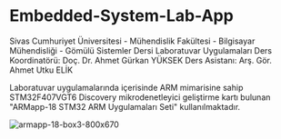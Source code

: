 # Embedded-System-Lab-App
Sivas Cumhuriyet Üniversitesi - Mühendislik Fakültesi - Bilgisayar Mühendisliği - Gömülü Sistemler Dersi Laboratuvar Uygulamaları
Ders Koordinatörü: Doç. Dr. Ahmet Gürkan YÜKSEK
Ders Asistanı: Arş. Gör. Ahmet Utku ELİK

Laboratuvar uygulamalarında içerisinde ARM mimarisine sahip STM32F407VGT6 Discovery mikrodenetleyici geliştirme kartı bulunan "ARMapp-18 STM32 ARM Uygulamaları Seti" kullanılmaktadır.

![armapp-18-box3-800x670](https://github.com/user-attachments/assets/e638e428-52e1-4242-912a-7ed5dd5a368c)
